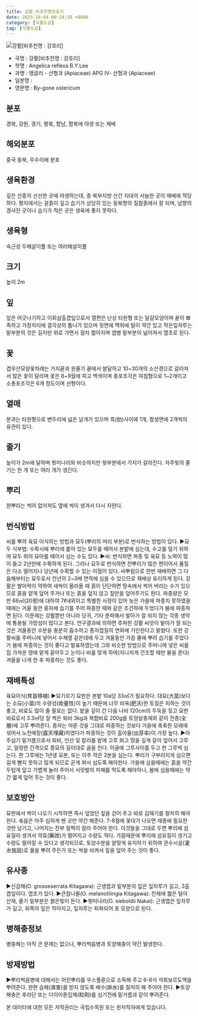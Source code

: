 ```yaml
---
title: 강활_비추천명강호리
date: 2023-10-04 00:24:38 +0800
category: [식물도감]
tag: [식물도감]
---
```




![강활[비추천명 : 강호리]](/fileUpload/plants/basic/Umbelliferae/Ostericum/19689/1_th2.JPG)
- 국명 : 강활[비추천명 : 강호리]
- 학명 : Angelica reflexa B.Y.Lee
- 과명 : 앵글러 - 산형과 (Apiaceae) APG Ⅳ- 산형과 (Apiaceae)
- 일본명 : 
- 영문명 : By-gone ostericum


## 분포
경북, 강원, 경기, 평북, 함남, 함북에 야생 또는 재배
## 해외분포
중국 동북, 우수리에 분포
## 생육환경
깊은 산중의 선선한 곳에 야생하는데, 중·북부지방 산간 지대의 서늘한 곳이 재배에 적당하다. 평지에서는 겉흙이 깊고 습기가 상당히 있는 동북향의 질참흙에서 잘 되며, 남향의 경사진 곳이나 습기가 적은 곳은 생육에 좋지 못하다.
## 생육형
숙근성 두해살이풀 또는 여러해살이풀
## 크기
높이 2m
## 잎
잎은 어긋나기하고 이회삼출겹잎으로서 열편은 난상 타원형 또는 달걀모양이며 끝이 뾰족하고 가장자리에 결각상의 톱니가 있으며 뒷면에 맥위에 털이 약간 있고 작은잎자루는 밑부분의 것은 길지만 위로 가면서 점차 짧아지며 엽병 밑부분이 넓어져서 엽초로 된다.
## 꽃
겹우산모양꽃차례는 가지끝과 원줄기 끝에서 발달하고 10~30개의 소산경으로 갈라져서 많은 꽃이 달리며 꽃은 8~9월에 피고 백색이며 총포조각은 피침형으로 1~2개이고 소총포조각은 6개 정도이며 선형이다.
## 열매
분과는 타원형으로 변두리에 넓은 날개가 있으며 륵(肋)사이에 1개, 합생면에 2개씩의 유관이 있다.
## 줄기
높이가 2m에 달하며 묏미나리와 비슷하지만 윗부분에서 가지가 갈라진다. 자주빛의 줄기는 한 개 또는 여러 개가 생긴다.
## 뿌리
원뿌리는 썩어 없어져도 옆에 싹이 생겨서 다시 자란다.
## 번식방법
씨를 뿌려 육묘 이식하는 방법과 묘두(뿌리의 머리 부분)로 번식하는 방법이 있다.▶묘두 식부법: 수확시에 뿌리에 붙어 있는 묘두를 떼어서 본밭에 심는데, 수고를 덜기 위하여 묘두 위의 묘아를 떼어서 심는 수도 있다.▶씨: 번식하면 파종 및 육묘 등 노력이 많이 들고 2년만에 수확하게 된다. 그러나 묘두로 번식하면 잔뿌리가 많은 편이어서 품질은 다소 떨어지나 당년에 수확할 수 있는 이점이 있다. 씨뿌림으로 한번 재배하면 그 다음해부터는 묘두로서 전년의 2~3배 면적에 심을 수 있으므로 재배상 유리하게 된다. 강활은 발아력이 약하여 새싹이 올라올 때 흙이 단단하면 땅속에서 썩어 버리는 수가 있으므로 흙을 얕게 덮어 주거나 또는 흙을 덮지 않고 짚만을 덮어주기도 한다. 파종량은 모판 66㎡(20평)에 대하여 7ℓ내외이고 특별한 사정이 있어 늦은 가을에 파종치 못하였을 때에는 겨울 동안 종자에 습기를 주어 파종한 때와 같은 조건하에 두었다가 봄에 파종하면 된다. 이문제는 강활뿐만 아니라 당귀, 기타 춘파해서 발아가 잘 되지 않는 각종 생약에 통용될 가망성이 많다고 본다. 연구결과에 의하면 추파한 강활 씨앗이 발아가 잘 되는 것은 겨울동안 수분을 충분히 흡수하고 종자껍질의 연화에 기인한다고 밝혔다. 또한 강활씨를 주머니에 넣어서 수채옆 같은데에 두고 겨울동안 가끔 물에 뿌려 습기를 주었다가 봄에 파종하는 것이 좋다고 발표하였는데 그와 비슷한 방법으로 주머니에 넣은 씨를 집 가까운 땅에 얕게 묻어두고 눈이나 비를 맞게 하여(지나치게 건조할 때만 물을 준다) 겨울을 나게 한 후 파종하는 것도 좋다.
## 재배특성
육묘이식(育苗移植)▶묘기르기 묘판은 본밭 10a당 33㎡가 필요하다. 대묘(大苗)보다는 소묘(小苗)의 수량성(收量性)이 높기 때문에 너무 비옥(肥沃)한 토질은 피하는 것이 좋고, 비료도 많이 줄 필요는 없다. 밭을 깊이 간 다음 나비 120cm의 두둑을 짖고 묘판비료로서 3.3㎡당 잘 썩은 퇴비 3kg과 복합비료 200g을 토양살충제와 같이 전층(全層)에 고루 뿌려준다. 종자는 마른 것을 그대로 파종하는 것보다 가을에 축축한 모래에 섞어서 노천매장(露天埋藏)하였다가 파종하는 것이 출아율(出芽率)이 가장 높다. ▶아주심기 밑거름으로서 퇴비, 인산 및 칼리를 밭에 고루 펴고 땅을 깊게 갈아 엎어서 고루고, 일정한 간격으로 종묘의 길이대로 골을 친다. 이골에 그루사이를 두고 한 그루씩 심는다. 한 그루에는 1년생 묘본, 또는 아주 작은 2본을 심는다. 뿌리가 구부러지게 심으면 길게 뻗지 못하고 많게 되므로 곧게 펴서 심도록 해야한다. 가을에 심을때에는 흙을 약간 두텁게 덮고 가볍게 눌러 주어서 서릿발의 피해를 막도록 해야하나, 봄에 심을때에는 약간 엷게 덮어 주는 것이 좋다.
## 보호방안
묘판에서 싹이 나오기 시작하면 즉시 덮었던 짚을 걷어 주고 바로 김매기를 철저히 해야한다. 솎음은 아주 심하게 벤 곳만 약간 해준다.  7-8월에 꽃대가 나오면 채종에 필요한 것만 남기고, 나머지는 전부 일찍이 잘라 주어야 한다. 이것들을 그대로 두면 뿌리에 섬유질이 생겨서 약효(藥效)가 떨어지고 수량도 적다. 가뭄때문에 뿌리에 섬유질이 생기고 수량도 떨어질 수 있다고 생각되므로, 토양수분을 알맞게 유지하기 위하여 관수시설(灌水施設)로 물을 뿌려 주든가 또는 싹을 비켜서 짚을 덮어 주는 것이 좋다.
## 유사종
▶신감채(O. grosseserrata Kitagawa): 근생엽과 밑부분의 잎은 잎자루가 길고, 3출겹잎이다. 엽초가 있다. ▶큰참나물(O. melanotilingia Kitagawa): 전체에 짧은 털이 산재, 줄기 밑부분은 붉은빛이 돈다.▶묏미나리(O. sieboldii Nakai): 근생엽은 잎자루가 길고, 위쪽의 잎은 작아지고, 잎자루는 퇴화되어 포 모양으로 된다.
## 병해충정보
병충해는 아직 큰 문제는 없으나, 뿌리썩음병과 토양해충이 약간 발생한다.
## 방제방법
▶뿌리썩음병에 대해서는 어린뿌리를 우스풀룬으로 소독해 주고 6-6식 석회보르도액을 뿌려준다. 한편 습해(濕害)를 받지 않도록 배수(排水)를 철저히 해 주어야 한다. ▶토양해충은 후라단 또는 다이아톤입제(粒劑)를 심기전에 밑거름과 같이 뿌려준다.






본 데이터에 대한 모든 저작권리는 국립수목원 또는 원저작자에게 있습니다.
